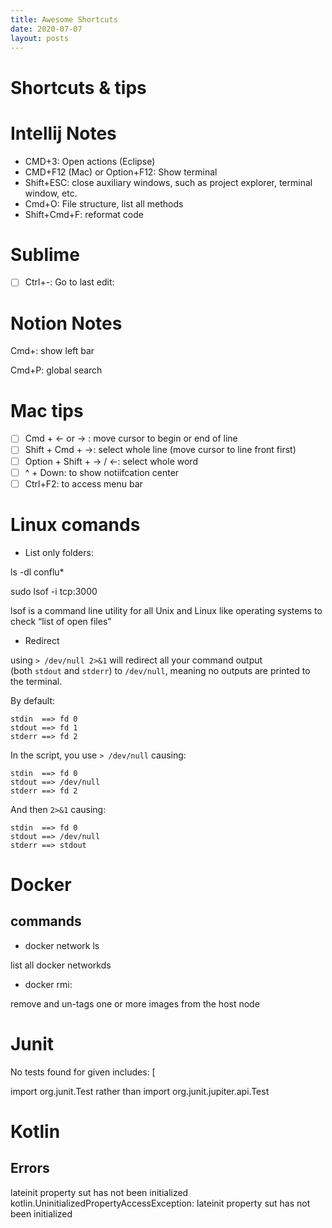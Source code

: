 ```yaml
---
title: Awesome Shortcuts
date: 2020-07-07
layout: posts
---
```


# Shortcuts & tips

# Intellij Notes

- CMD+3: Open actions (Eclipse)
- CMD+F12 (Mac) or Option+F12: Show terminal
- Shift+ESC: close auxiliary windows, such as project explorer, terminal window, etc.
- Cmd+O: File structure, list all methods
- Shift+Cmd+F: reformat code

# Sublime

- [ ]  Ctrl+-:  Go to last edit:

# Notion Notes

Cmd+\: show left bar

Cmd+P: global search

# Mac tips

- [ ]  Cmd + ← or → : move cursor to begin or end of line
- [ ]  Shift + Cmd + →: select whole line (move cursor to line front first)
- [ ]  Option + Shift + → / ←: select whole word
- [ ]  ^ + Down: to show notiifcation center
- [ ]  Ctrl+F2: to access menu bar

# Linux comands

- List only folders:

ls -dl conflu*

sudo lsof -i tcp:3000

lsof is a command line utility for all Unix and Linux like operating systems to check “list of open files”

- Redirect

using `> /dev/null 2>&1` will redirect all your command output (both `stdout` and `stderr`) to `/dev/null`, meaning no outputs are printed to the terminal.

By default:

```
stdin  ==> fd 0
stdout ==> fd 1
stderr ==> fd 2

```

In the script, you use `> /dev/null` causing:

```
stdin  ==> fd 0
stdout ==> /dev/null
stderr ==> fd 2

```

And then `2>&1` causing:

```
stdin  ==> fd 0
stdout ==> /dev/null
stderr ==> stdout
```

# Docker

## commands

- docker network ls

list all docker networkds

- docker rmi:

remove and un-tags one or more images from the host node

# Junit

No tests found for given includes: [

import org.junit.Test rather than import org.junit.jupiter.api.Test

# Kotlin

## Errors

lateinit property sut has not been initialized
kotlin.UninitializedPropertyAccessException: lateinit property sut has not been initialized
